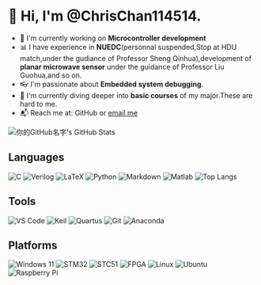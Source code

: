 # 👋 Hi, I'm @ChrisChan114514.

- 🚀 I'm currently working on **Microcontroller development**
- 📊 I have experience in **NUEDC**(personnal suspended,Stop at HDU match,under the gudiance of Professor Sheng Qinhua),development of **planar microwave sensor** under the guidance of Professor Liu Guohua,and so on. 
- 👓 I'm passionate about **Embedded system debugging**.
- 🤖 I'm currently diving deeper into **basic courses** of my major.These are hard to me.
- 📬 Reach me at: GitHub or [email me](mailto:23040447@hdu.edu.cn)

<!-- 可以插入你的github统计卡片或其他Badge  -->
<!-- 例如： -->
![你的GitHub名字's GitHub Stats](https://github-readme-stats.vercel.app/api?username=ChrisChan114514&show_icons=true&theme=dracula)


## Languages

![C](https://img.shields.io/badge/-C-00599C?logo=c&logoColor=white)
![Verilog](https://img.shields.io/badge/-Verilog-1485CC?logo=verilog&logoColor=white)
![LaTeX](https://img.shields.io/badge/-LaTeX-008080?logo=latex&logoColor=white)
![Python](https://img.shields.io/badge/-Python-3776AB?logo=python&logoColor=white)
![Markdown](https://img.shields.io/badge/-Markdown-000000?logo=markdown&logoColor=white)
![Matlab](https://img.shields.io/badge/-Matlab-0076A8?logo=mathworks&logoColor=white)
![Top Langs](https://github-readme-stats.vercel.app/api/top-langs/?username=ChrisChan114514&layout=compact)

## Tools

![VS Code](https://img.shields.io/badge/-VS%20Code-007ACC?logo=visualstudiocode&logoColor=white)
![Keil](https://img.shields.io/badge/-Keil-00A3E0?logo=keil&logoColor=white)
![Quartus](https://img.shields.io/badge/-Quartus-232F3E?logo=intel&logoColor=white)
![Git](https://img.shields.io/badge/-Git-F05032?logo=git&logoColor=white)
![Anaconda](https://img.shields.io/badge/-Anaconda-44A833?logo=anaconda&logoColor=white)

## Platforms
![Windows 11](https://img.shields.io/badge/-Windows%2011-0078D4?logo=windows11&logoColor=white)
![STM32](https://img.shields.io/badge/-STM32-03234B?logo=stmicroelectronics&logoColor=white)
![STC51](https://img.shields.io/badge/-STC51-6E4C13?logo=stc&logoColor=white)
![FPGA](https://img.shields.io/badge/-FPGA-0094CE?logo=intel&logoColor=white)
![Linux](https://img.shields.io/badge/-Linux-FCC624?logo=linux&logoColor=black)
![Ubuntu](https://img.shields.io/badge/-Ubuntu-E95420?logo=ubuntu&logoColor=white)
![Raspberry Pi](https://img.shields.io/badge/-Raspberry%20Pi-A22846?logo=raspberrypi&logoColor=white)


